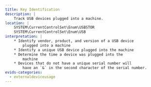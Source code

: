 ```yaml
---
title: Key Identification
description: |
    Track USB devices plugged into a machine. 
location: |
    SYSTEM\CurrentControlSet\Enum\USBSTOR
    SYSTEM\CurrentControlSet\Enum\USB
interpretation: |
    * Identify vendor, product, and version of a USB device
        plugged into a machine
    * Identify a unique USB device plugged into the machine
    * Determine the time a device was plugged into the
        machine
    * Devices that do not have a unique serial number will
        have an `&` in the second character of the serial number. 
evids-categories:
  - externaldeviceusage
---
```

